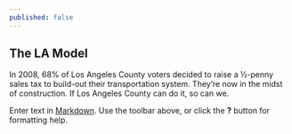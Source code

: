 ```yaml
---
published: false
---
```


## The LA Model

In 2008, 68% of Los Angeles County voters decided to raise a ½-penny sales tax to build-out their transportation system. They’re now in the midst of construction. If Los Angeles County can do it, so can we.

Enter text in [Markdown](http://daringfireball.net/projects/markdown/). Use the toolbar above, or click the **?** button for formatting help.
